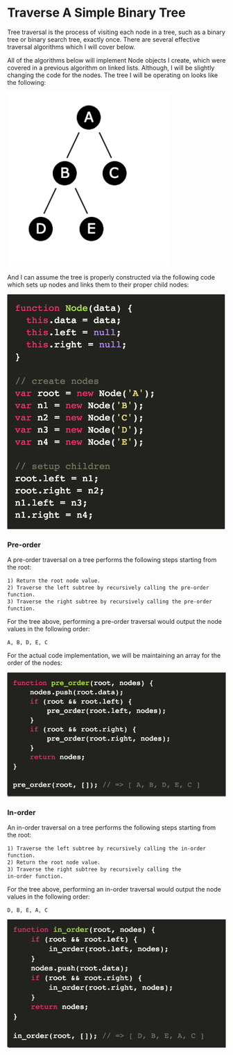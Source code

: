 # Traverse A Simple Binary Tree

Tree traversal is the process of visiting each node in a tree, such as a
binary tree or binary search tree, exactly once. There are several effective
traversal algorithms which I will cover below.

All of the algorithms below will implement Node objects I create, which
were covered in a previous algorithm on linked lists. Although, I will be
slightly changing the code for the nodes. The tree I will be operating on
looks like the following:

![Tree](tree.png)

And I can assume the tree is properly constructed via the following code
which sets up nodes and links them to their proper child nodes:

![Node](node.png)

### Pre-order

A pre-order traversal on a tree performs the following steps starting from
the root:

	1) Return the root node value.
	2) Traverse the left subtree by recursively calling the pre-order function.
	3) Traverse the right subtree by recursively calling the pre-order function.

For the tree above, performing a pre-order traversal would output the node
values in the following order:

	A, B, D, E, C

For the actual code implementation, we will be maintaining an array
for the order of the nodes:

![Pre-order](pre-order.png)

### In-order

An in-order traversal on a tree performs the following steps starting
from the root:

	1) Traverse the left subtree by recursively calling the in-order
	function.
	2) Return the root node value.
	3) Traverse the right subtree by recursively calling the
	in-order function.

For the tree above, performing an in-order traversal would output
the node values in the following order:

	D, B, E, A, C

![In-order](in-order.png)










